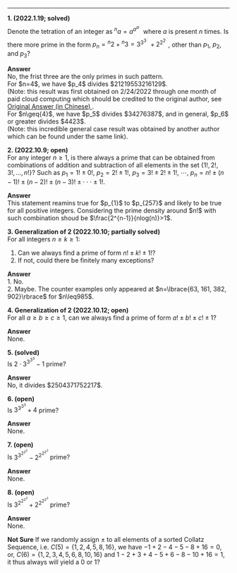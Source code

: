 ***
**1. (2022.1.19; solved)**
<br/>
Denote the tetration of an integer as ${^{n}a}=a^{a^{a^{.^{.^{.}}}}}$ where $a$ is present $n$ times. Is there more prime in the form $p_n={^{n}2}+{^{n}3}=3^{3^{3^{.^{.^{.}}}}}+2^{2^{2^{.^{.^{.}}}}}$, other than $p_1$, $p_2$, and $p_3$?
<p/>
<strong> Answer </strong>
<br/>
No, the frist three are the only primes in such pattern.
<br/>
For $n=4$, we have $p_4$ divides $21219553216129$. 
<br/>
(Note: this result was first obtained on 2/24/2022 through one month of paid cloud computing which should be credited to the original author, see 
<a href="https://www.zhihu.com/question/512482114/answer/2319816820?utm_id=0"> Original Answer (in Chinese) </a>.
<br/>
For $n\geq{4}$, we have $p_5$ divides $34276387$, and in general, $p_6$ or greater divides $4423$.
<br/>
(Note: this incredible general case result was obtained by another author which can be found under the same link).

**2. (2022.10.9; open)** 
<br/>
For any integer $n\geq{1}$, is there always a prime that can be obtained from combinations of addition and subtraction of all elements in the set $\lbrace{1!, 2!, 3!, …, n!}\rbrace$? 
Such as
$p_1={1!}\pm{0!},$
$p_2={2!}\pm{1!},$
$p_3={3!}\pm{2!}\pm{1!},$
$\cdots,$
$p_n=n!\pm(n-1)!\pm(n-2)!\pm(n-3)!\pm\cdot\cdot\cdot\pm{1!}.$
<p/>
<strong> Answer </strong>
<br/>
This statement reamins true for $p_{1}$ to $p_{257}$ and likely to be true for all positive integers. Considering the prime density around $n!$ with such combination shoud be $\frac{2^{n-1}}{nlog(n)}>1$.


**3. Generalization of 2 (2022.10.10; partially solved)**
<br/>
For all integers ${n}\geq{k}\geq{1}$: 
<br>
1. Can we always find a prime of form ${n!}\pm{k!}\pm{1!}$? 
2. If not, could there be finitely many exceptions? 
<p/>
<strong> Answer </strong>
<br/>
1. No. <br> 
2. Maybe. The counter examples only appeared at $n=\lbrace{63, 161, 382, 902}\rbrace$ for $n\leq985$.

**4. Generalization of 2 (2022.10.12; open)**
<br/>
For all ${a}\geq{b}\geq{c}\geq{1}$, can we always find a prime of form ${a!}\pm{b!}\pm{c!}\pm{1}$?
<p/>
<strong> Answer </strong>
<br/>
None.

**5. (solved)**
<br>
Is $2\cdot3^{3^{3^{3}}}-1$ prime?
<p/>
<strong> Answer </strong>
<br/>
No, it divides $2504371752217$.

**6. (open)**
<br/>
Is $3^{3^{3^{3}}}+4$ prime?
<p/>
<strong> Answer </strong>
<br/>
None.

**7. (open)**
<br/>
Is $3^{3^{2^{2^{2}}}}-2^{2^{2^{2^{2}}}}$ prime?
<p/>
<strong> Answer </strong>
<br/>
None.

**8. (open)**
<br/>
Is $3^{2^{2^{2^{2}}}}+2^{2^{2^{2^{2}}}}$ prime?
<p/>
<strong> Answer </strong>
<br/>
None. 

**Not Sure**
If we randomly assign $\pm$ to all elements of a sorted Collatz Sequence, i.e. $C(5)=\lbrace{1, 2, 4, 5, 8, 16}\rbrace$, we have $-1+2-4-5-8+16=0$, or, $C(6)=\lbrace{1, 2, 3, 4, 5, 6, 8, 10, 16}\rbrace$ and $1-2+3+4-5+6-8-10+16=1$, it thus always will yield a 0 or 1?  

<p/>
<html lang="en">
<head>
<meta http-equiv="content-type" content="text/html; charset=utf-8">
<script type="text/javascript" charset="utf-8" src="
https://cdn.mathjax.org/mathjax/latest/MathJax.js?config=TeX-AMS-MML_HTMLorMML,
https://vincenttam.github.io/javascripts/MathJaxLocal.js"></script>
</head>
